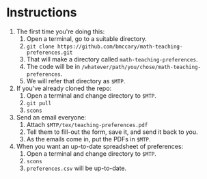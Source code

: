 # Instructions

1. The first time you're doing this:
    1. Open a terminal, go to a suitable directory.
    1. `git clone https://github.com/bmccary/math-teaching-preferences.git`
    1. That will make a directory called `math-teaching-preferences`.
    1. The code will be in `/whatever/path/you/chose/math-teaching-preferences`. 
    1. We will refer that directory as `$MTP`.
1. If you've already cloned the repo:
    1. Open a terminal and change directory to `$MTP`.
    1. `git pull`
    1. `scons` 
1. Send an email everyone:
    1. Attach `$MTP/tex/teaching-preferences.pdf`
    1. Tell them to fill-out the form, save it, and send it back to you.
    1. As the emails come in, put the PDFs in `$MTP`.
1. When you want an up-to-date spreadsheet of preferences:
    1. Open a terminal and change directory to `$MTP`.
    1. `scons`
    1. `preferences.csv` will be up-to-date.

